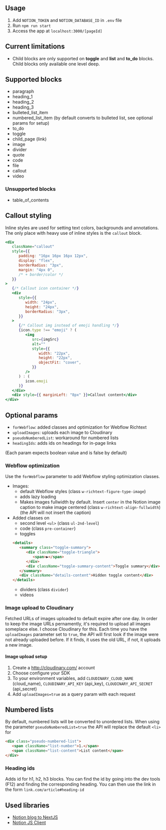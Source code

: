 ## Usage

1. Add `NOTION_TOKEN` and `NOTION_DATABASE_ID` in `.env` file
2. Run `npm run start`
3. Access the app at `localhost:3000/[pageId]`

## Current limitations

-  Child blocks are only supported on **toggle** and **list** and **to_do** blocks. Child blocks only available one level deep.

## Supported blocks

-  paragraph
-  heading_1
-  heading_2
-  heading_3
-  bulleted_list_item
-  numbered_list_item (by default converts to bulleted list, see optional params for setup)
-  to_do
-  toggle
-  child_page (link)
-  image
-  divider
-  quote
-  code
-  file
-  callout
-  video

### Unsupported blocks

-  table_of_contents

## Callout styling

Inline styles are used for setting text colors, backgrounds and annotations. The only place with heavy use of inline styles is the `callout` block.

```jsx
<div
   className="callout"
   style={{
      padding: "16px 16px 16px 12px",
      display: "flex",
      borderRadius: "3px",
      margin: "4px 0",
      /* + border/color */
   }}
>
   {/* Callout icon container */}
   <div
      style={{
         width: "24px",
         height: "24px",
         borderRadius: "3px",
      }}
   >
      {/* Callout img instead of emoji handling */}
      {icon.type !== "emoji" ? (
         <img
            src={imgSrc}
            alt=""
            style={{
               width: "22px",
               height: "22px",
               objectFit: "cover",
            }}
         />
      ) : (
         icon.emoji
      )}
   </div>
   <div style={{ marginLeft: "8px" }}>Callout content</div>
</div>
```

## Optional params

-  `forWebflow`: added classes and optimization for Webflow Richtext
-  `uploadImages`: uploads each image to Cloudinary
-  `pseudoNumberedList`: workaround for numbered lists
-  `headingIds`: adds ids on headings for in-page links

(Each param expects boolean value and is false by default)

### Webflow optimization

Use the `forWebflow` parameter to add Webflow styling optimization classes.

-  Images:
   -  default Webflow styles (class `w-richtext-figure-type-image`)
   -  adds lazy loading
   -  Makes images fullwidth by default. Insert `center` in the Notion image caption to make image centered (class `w-richtext-align-fullwidth`) (the API will not insert the caption)
-  Added classes on
   -  second level `<ul>` (class `ul-2nd-level`)
   -  code (class `pre-container`)
   -  toggles
   ```html
   <details>
      <summary class="toggle-summary">
         <div className="toggle-triangle">
            <span>▶</span>
         </div>
         <div className="toggle-summary-content">Toggle summary</div>
      </summary>
      <div className="details-content">Hidden toggle content</div>
   </details>
   ```
   -  dividers (class `divider`)
   -  videos

### Image upload to Cloudinary

Fetched URLs of images uploaded to default expire after one day. In order to keep the image URLs pernamently, it's required to upload all images someplace else. I choose Cloudinary for this.
Each time you have the `uploadImages` parameter set to `true`, the API will first look if the image were not already uploaded before. If it finds, it uses the old URL, if not, it uploads a new image.

#### Image upload setup

1. Create a http://cloudinary.com/ account
2. Choose configure your SDK
3. To your environment variables, add `CLOUDINARY_CLOUD_NAME` (cloud_name), `CLOUDINARY_API_KEY` (api_key), `CLOUDINARY_API_SECRET` (api_secret)
4. Add `uploadImages=true` as a query param with each request

## Numbered lists

By default, numbered lists will be converted to unordered lists. When using the parameter `pseudoNumberedList=true` the API will replace the default `<li>` for

```html
<div class="pseudo-numbered-list">
   <span className="list-number">1.</span>
   <span className="list-content">List content</span>
</div>
```

### Heading ids

Adds id for h1, h2, h3 blocks. You can find the id by going into the dev tools (F12) and finding the corresponding heading. You can then use the link in the form `link.com/article#heading-id`

## Used libraries

-  [Notion blog to NextJS](https://github.com/samuelkraft/notion-blog-nextjs)
-  [Notion JS Client](https://github.com/makenotion/notion-sdk-js)

